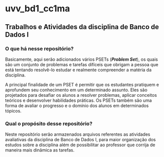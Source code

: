 # uvv_bd1_cc1ma
## Trabalhos e Atividades da disciplina de Banco de Dados I

### O que há nesse repositório?

Basicamente, aqui serão adicionados vários PSETs (***Problem Set***), os quais são um conjunto de problemas e tarefas difíceis que obrigam a pessoa que está tentando resolvê-lo estudar e realmente compreender a matéria da disciplina.

A principal finalidade de um PSET é permitir que os estudantes pratiquem e aprofundem seu conhecimento em um determinado assunto. Eles são projetados para desafiar os alunos a resolver problemas, aplicar conceitos teóricos e desenvolver habilidades práticas. Os PSETs também são uma forma de avaliar o progresso e o domínio dos alunos em determinados tópicos.

### Qual o propósito desse repositório?

Neste repositório serão armazenados arquivos referentes as atividades avaliativas da disciplina de Banco de Dados I, para maior organização dos estudos sobre a disciplina além de possibilitar ao professor que corrija de maneira mais dinâmica as tarefas.
